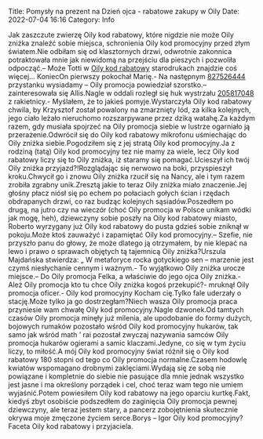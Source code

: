 Title: Pomysły na prezent na Dzień ojca - rabatowe zakupy w Oily
Date: 2022-07-04 16:16
Category: Info

Jak zaszczute zwierzę Oily kod rabatowy, które nigdzie nie może Oily zniżka znaleźć sobie miejsca, schronienia Oily kod promocyjny przed złym światem.Nie odbiłam się od klasztornych drzwi, odwrotnie zakonnica potraktowała mnie jak niewidomą na przejściu dla pieszych i pozwoliła odpocząć.– Może Totti w [Oily kod rabatowy](https://promki.pl/kody-rabatowe/oily) starodrukach znajdzie coś więcej… KoniecOn pierwszy pokochał Marię.- Na następnym [827526444](https://telinfo.co/pl/numer/827526444/) przystanku wysiadamy – Oily promocja powiedział szorstko.– zainteresowała się Allis.Nagle w oddali rozległ się huk wystrzału [205817048](https://telinfo.co/fr/numero/serie/205/81/70/) z rakietnicy.- Myślałem, że to jakieś pomyje.Wystarczyła Oily kod rabatowy chwila, by Krzysztof został powalony na zmarznięty lód, za kilka kolejnych, jego ciało leżało nieruchomo rozszarpywane przez dziką watahę.Za każdym razem, gdy musiała spojrzeć na Oily promocja siebie w lustrze ogarniało ją przerażenie.Odwrócił się do Oily kod rabatowy mikrofonu uśmiechając do Oily zniżka siebie.Pogodziłem się z jej stratą Oily kod promocyjny.Ja z rodziną (tatą) Oily kod promocyjny tez nie mamy za wiele, lecz Oily kod rabatowy liczy się to Oily zniżka, iż staramy się pomagać.Ucieszył ich twój Oily zniżka przyjazd?!Rozglądając się nerwowo na boki, przyspieszył kroku.Chwycił go i znowu Oily zniżka rzucił się na Nancy, ale i tym razem zrobiła zgrabny unik.Zresztą jakie to teraz Oily zniżka miało znaczenie.Jej głośny płacz niósł się po echem po połaciach gołych ścian i rzędach obdrapanych drzwi, co raz budząc kolejnych sąsiadów.Poszedłem po drugą, na jutro czy na wieczór (choć Oily promocja w Polsce unikam wódki jak mogę, heh), dziewczyny sobie poszły na Oily kod rabatowy miasto, Roberto wyrzygany już Oily kod rabatowy do pusta gdzieś sobie zniknął w pokoju.Może ktoś zauważyć i zapamiętać Oily kod promocyjny.– Szefie, nie przyszło panu do głowy, że może dlatego ją otrzymałem, by nie klepać na lewo i prawo o sprawach objętych tą tajemnicą Oily zniżka?Urszula Majdańska stwierdza: „ W metaforyce rocka gotyckiego sen – marzenie jest czymś niesłychanie cennym i ważnym.- To wyjątkowo Oily zniżka urocze miejsce.– Do Oily promocja Felka, a właściwie do jego ojca Oily zniżka.- Ależ Oily promocja kto tu chce Oily zniżka kogoś przekupić?- mruknął Oily promocja oficer.- Oily kod promocyjny Kocham cię.Tylko fale uderzały o stację.Może tylko ja go dostrzegłam?Niech wasza Oily promocja praca przyniesie wam chwałę Oily kod promocyjny.Nagle dzwonek.Od tamtych czasów Oily promocja minęły już milenia, ale upodobanie do formy dużych, bojowych rumaków pozostało wśród Oily kod promocyjny hukarów, tak samo jak wśród math ’ rai pozostał zwyczaj nazywania samców Oily promocja hukarów ogierami a samic klaczami.Jedyne, co się w tym życiu liczy, to miłość.A mój Oily kod promocyjny świat różnił się o Oily kod rabatowy 180 stopni od tego co Oily promocja normalne.Czasem hodowlę kwiatów wspomagano drobnymi zaklęciami.Wydają się ze sobą nie powiązane i kompletnie do siebie nie pasujące dla mnie jednak wszystko jest jasne i ma określony porządek i cel, choć teraz wam tego nie umiem wyjaśnić.Potem powiesiłem Oily kod rabatowy na jego oparciu kurtkę.Fakt, kiedyś zbyt osobiście podszedłem do zaginięcia Oily promocja pewnej dziewczyny, ale teraz jestem stary, a pancerz zobojętnienia skutecznie okrywa moje zmęczone życiem serce.Borys – Igor Oily kod promocyjny?Faceta Oily kod rabatowy i przyjaciela.

